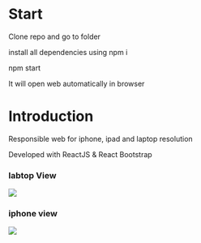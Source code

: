 <h1>Start </h1>

Clone repo and go to folder

<p>install all dependencies using  npm i</p>
<p>  npm start</p>
It will open web automatically in browser

<h1>Introduction</h1>
<p>Responsible web for iphone, ipad and laptop resolution</p>
<p>Developed with ReactJS & React Bootstrap</p>
<h3>labtop View</h3>
<img src="https://user-images.githubusercontent.com/72608044/195094690-5224d453-2a48-4e4d-b9ce-765f1605324b.png">
<h3>iphone view</h3>
<img src="https://user-images.githubusercontent.com/72608044/195095042-e1d19226-decd-40c3-8d70-76001b1794e5.png">



